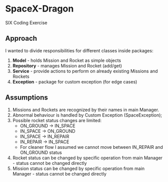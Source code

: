 # SpaceX-Dragon
SIX Coding Exercise


Approach
--------

I wanted to divide responsibilities for different classes inside packages:
 1. **Model** - holds Mission and Rocket as simple objects
 2. **Repository** - manages Mission and Rocket (add/get)
 3. **Service** - provide actions to perform on already existing Missions and Rockets
 4. **Exception** - package for custom exception (for edge cases) 


Assumptions
-----------

 1. Missions and Rockets are recognized by their names in main Manager.
 2. Abnormal behaviour is handled by Custom Exception (SpaceException);
 3. Possible rocket status changes are limited:
    * ON_GROUND -> IN_SPACE
    * IN_SPACE -> ON_GROUND
    * IN_SPACE -> IN_REPAIR
    * IN_REPAIR -> IN_SPACE
    * For cleaner flow I assumed we cannot move between IN_REPAIR and ON_GROUND status
 4. Rocket status can be changed by specific operation from main Manager - status cannot be changed directly
 5. Mission status can be changed by specific operation from main Manager - status cannot be changed directly